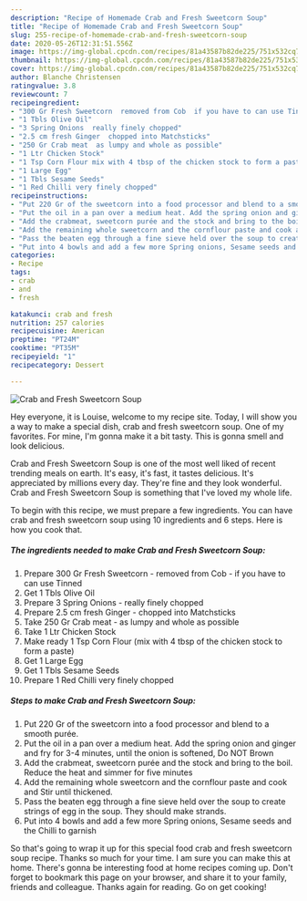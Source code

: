 ```yaml
---
description: "Recipe of Homemade Crab and Fresh Sweetcorn Soup"
title: "Recipe of Homemade Crab and Fresh Sweetcorn Soup"
slug: 255-recipe-of-homemade-crab-and-fresh-sweetcorn-soup
date: 2020-05-26T12:31:51.556Z
image: https://img-global.cpcdn.com/recipes/81a43587b82de225/751x532cq70/crab-and-fresh-sweetcorn-soup-recipe-main-photo.jpg
thumbnail: https://img-global.cpcdn.com/recipes/81a43587b82de225/751x532cq70/crab-and-fresh-sweetcorn-soup-recipe-main-photo.jpg
cover: https://img-global.cpcdn.com/recipes/81a43587b82de225/751x532cq70/crab-and-fresh-sweetcorn-soup-recipe-main-photo.jpg
author: Blanche Christensen
ratingvalue: 3.8
reviewcount: 7
recipeingredient:
- "300 Gr Fresh Sweetcorn  removed from Cob  if you have to can use Tinned"
- "1 Tbls Olive Oil"
- "3 Spring Onions  really finely chopped"
- "2.5 cm fresh Ginger  chopped into Matchsticks"
- "250 Gr Crab meat  as lumpy and whole as possible"
- "1 Ltr Chicken Stock"
- "1 Tsp Corn Flour mix with 4 tbsp of the chicken stock to form a paste"
- "1 Large Egg"
- "1 Tbls Sesame Seeds"
- "1 Red Chilli very finely chopped"
recipeinstructions:
- "Put 220 Gr of the sweetcorn into a food processor and blend to a smooth purée."
- "Put the oil in a pan over a medium heat. Add the spring onion and ginger and fry for 3-4 minutes, until the onion is softened, Do NOT Brown"
- "Add the crabmeat, sweetcorn purée and the stock and bring to the boil. Reduce the heat and simmer for five minutes"
- "Add the remaining whole sweetcorn and the cornflour paste and cook and Stir until thickened."
- "Pass the beaten egg through a fine sieve held over the soup to create strings of egg in the soup. They should make strands."
- "Put into 4 bowls and add a few more Spring onions, Sesame seeds and the Chilli to garnish"
categories:
- Recipe
tags:
- crab
- and
- fresh

katakunci: crab and fresh 
nutrition: 257 calories
recipecuisine: American
preptime: "PT24M"
cooktime: "PT35M"
recipeyield: "1"
recipecategory: Dessert

---
```



![Crab and Fresh Sweetcorn Soup](https://img-global.cpcdn.com/recipes/81a43587b82de225/751x532cq70/crab-and-fresh-sweetcorn-soup-recipe-main-photo.jpg)

Hey everyone, it is Louise, welcome to my recipe site. Today, I will show you a way to make a special dish, crab and fresh sweetcorn soup. One of my favorites. For mine, I'm gonna make it a bit tasty. This is gonna smell and look delicious.



Crab and Fresh Sweetcorn Soup is one of the most well liked of recent trending meals on earth. It's easy, it's fast, it tastes delicious. It's appreciated by millions every day. They're fine and they look wonderful. Crab and Fresh Sweetcorn Soup is something that I've loved my whole life.


To begin with this recipe, we must prepare a few ingredients. You can have crab and fresh sweetcorn soup using 10 ingredients and 6 steps. Here is how you cook that.

<!--inarticleads1-->

##### The ingredients needed to make Crab and Fresh Sweetcorn Soup:

1. Prepare 300 Gr Fresh Sweetcorn - removed from Cob - if you have to can use Tinned
1. Get 1 Tbls Olive Oil
1. Prepare 3 Spring Onions - really finely chopped
1. Prepare 2.5 cm fresh Ginger - chopped into Matchsticks
1. Take 250 Gr Crab meat - as lumpy and whole as possible
1. Take 1 Ltr Chicken Stock
1. Make ready 1 Tsp Corn Flour (mix with 4 tbsp of the chicken stock to form a paste)
1. Get 1 Large Egg
1. Get 1 Tbls Sesame Seeds
1. Prepare 1 Red Chilli very finely chopped




<!--inarticleads2-->

##### Steps to make Crab and Fresh Sweetcorn Soup:

1. Put 220 Gr of the sweetcorn into a food processor and blend to a smooth purée.
1. Put the oil in a pan over a medium heat. Add the spring onion and ginger and fry for 3-4 minutes, until the onion is softened, Do NOT Brown
1. Add the crabmeat, sweetcorn purée and the stock and bring to the boil. Reduce the heat and simmer for five minutes
1. Add the remaining whole sweetcorn and the cornflour paste and cook and Stir until thickened.
1. Pass the beaten egg through a fine sieve held over the soup to create strings of egg in the soup. They should make strands.
1. Put into 4 bowls and add a few more Spring onions, Sesame seeds and the Chilli to garnish




So that's going to wrap it up for this special food crab and fresh sweetcorn soup recipe. Thanks so much for your time. I am sure you can make this at home. There's gonna be interesting food at home recipes coming up. Don't forget to bookmark this page on your browser, and share it to your family, friends and colleague. Thanks again for reading. Go on get cooking!
